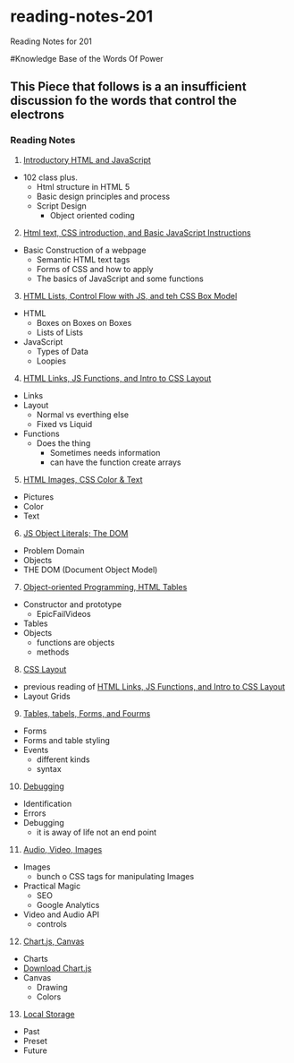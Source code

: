 # reading-notes-201
Reading Notes for 201

#Knowledge Base of the Words Of Power
## This Piece that follows is a an insufficient discussion fo the words that control the electrons

### Reading Notes
1. [Introductory HTML and JavaScript](class-01.md)
 - 102 class plus.
   - Html structure in HTML 5
   - Basic design principles and process
   - Script Design
     - Object oriented coding
  
2. [Html text, CSS introduction, and Basic JavaScript Instructions](class-02.md)
 - Basic Construction of a webpage
   - Semantic HTML text tags
   - Forms of CSS and how to apply
   - The basics of JavaScript and some functions

3. [HTML Lists, Control Flow with JS, and teh CSS Box Model](class-03.md)
  - HTML
    - Boxes on Boxes on Boxes
    - Lists of Lists
  - JavaScript
    - Types of Data
    - Loopies

4. [HTML Links, JS Functions, and Intro to CSS Layout](class-04.md)
- Links
- Layout
  - Normal vs everthing else
  - Fixed vs Liquid
- Functions
  - Does the thing
    - Sometimes needs information
    - can have the function create arrays

5. [HTML Images, CSS Color & Text](class-05.md)
- Pictures
- Color
- Text

6. [JS Object Literals; The DOM](class-06.md)
- Problem Domain
- Objects
- THE DOM (Document Object Model)

7. [Object-oriented Programming, HTML Tables](class-07.md)
- Constructor and prototype
  - EpicFailVideos
- Tables
- Objects
  - functions are objects
  - methods

8. [CSS Layout](class-08.md)
- previous reading of [HTML Links, JS Functions, and Intro to CSS Layout](class-04.md)
- Layout Grids

9. [Tables, tabels, Forms, and Fourms](class-09.md)
- Forms
- Forms and table styling
- Events
  - different kinds
  - syntax

10. [Debugging](class-10.md)
- Identification
- Errors
- Debugging
  - it is away of life not an end point

11. [Audio, Video, Images](class-11.md)
- Images
  - bunch o CSS tags for manipulating Images
- Practical Magic
  - SEO
  - Google Analytics
- Video and Audio API
  - controls

12. [Chart.js, Canvas](class-12.md)
- Charts
 - [Download Chart.js](https://www.chartjs.org/docs/latest/)
- Canvas
  - Drawing
  - Colors

13. [Local Storage](class-13.md)
- Past
- Preset
- Future